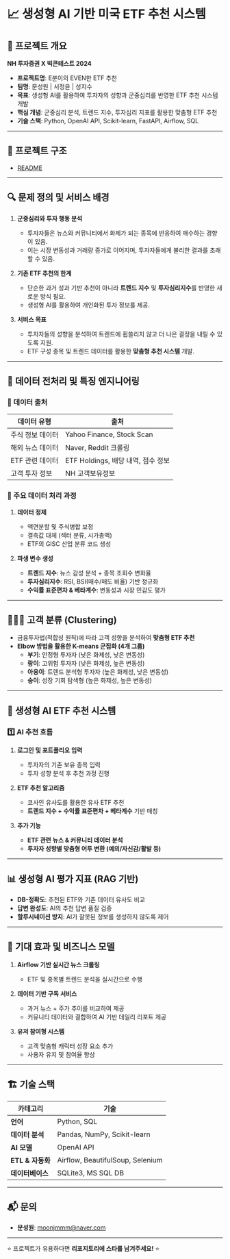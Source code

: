 # 📈 생성형 AI 기반 미국 ETF 추천 시스템

## 📝 프로젝트 개요
**NH 투자증권 X 빅콘테스트 2024**  

- **프로젝트명**: E분이의 EVEN한 ETF 추천  
- **팀명**: 문성원 | 서정윤 | 성지수  
- **목표**: 생성형 AI를 활용하여 투자자의 성향과 군중심리를 반영한 ETF 추천 시스템 개발  
- **핵심 개념**: 군중심리 분석, 트렌드 지수, 투자심리 지표를 활용한 맞춤형 ETF 추천  
- **기술 스택**: Python, OpenAI API, Scikit-learn, FastAPI, Airflow, SQL  

---

## 📂 프로젝트 구조
- [README](제출/README..txt)


---

## 🔍 문제 정의 및 서비스 배경

1. **군중심리와 투자 행동 분석**  
   - 투자자들은 뉴스와 커뮤니티에서 화제가 되는 종목에 반응하여 매수하는 경향이 있음.  
   - 이는 시장 변동성과 거래량 증가로 이어지며, 투자자들에게 불리한 결과를 초래할 수 있음.  

2. **기존 ETF 추천의 한계**  
   - 단순한 과거 성과 기반 추천이 아니라 **트렌드 지수** 및 **투자심리지수**를 반영한 새로운 방식 필요.  
   - 생성형 AI를 활용하여 개인화된 투자 정보를 제공.  

3. **서비스 목표**  
   - 투자자들의 성향을 분석하여 트렌드에 휩쓸리지 않고 더 나은 결정을 내릴 수 있도록 지원.  
   - ETF 구성 종목 및 트렌드 데이터를 활용한 **맞춤형 추천 시스템** 개발.  

---

## 🔄 데이터 전처리 및 특징 엔지니어링

### 📌 데이터 출처
| 데이터 유형 | 출처 |
|------------|-------------------------------------------------|
| 주식 정보 데이터 | Yahoo Finance, Stock Scan |
| 해외 뉴스 데이터 | Naver, Reddit 크롤링 |
| ETF 관련 데이터 | ETF Holdings, 배당 내역, 점수 정보 |
| 고객 투자 정보 | NH 고객보유정보 |

### 📌 주요 데이터 처리 과정
1. **데이터 정제**  
   - 액면분할 및 주식병합 보정  
   - 결측값 대체 (섹터 분류, 시가총액)  
   - ETF의 GISC 산업 분류 코드 생성  

2. **파생 변수 생성**
   - **트렌드 지수**: 뉴스 감성 분석 + 종목 조회수 변화율  
   - **투자심리지수**: RSI, BSI(매수/매도 비율) 기반 정규화  
   - **수익률 표준편차 & 베타계수**: 변동성과 시장 민감도 평가  

---

## 🧑‍🤝‍🧑 고객 분류 (Clustering)

- 금융투자법(적합성 원칙)에 따라 고객 성향을 분석하여 **맞춤형 ETF 추천**  
- **Elbow 방법을 활용한 K-means 군집화 (4개 그룹)**  
  - **부기**: 안정형 투자자 (낮은 화제성, 낮은 변동성)  
  - **랑이**: 고위험 투자자 (낮은 화제성, 높은 변동성)  
  - **아웅이**: 트렌드 분석형 투자자 (높은 화제성, 낮은 변동성)  
  - **숭이**: 성장 기회 탐색형 (높은 화제성, 높은 변동성)  

---

## 🤖 생성형 AI ETF 추천 시스템

### **1️⃣ AI 추천 흐름**
1. **로그인 및 포트폴리오 입력**  
   - 투자자의 기존 보유 종목 입력  
   - 투자 성향 분석 후 추천 과정 진행  

2. **ETF 추천 알고리즘**  
   - 코사인 유사도를 활용한 유사 ETF 추천  
   - **트렌드 지수 + 수익률 표준편차 + 베타계수** 기반 매칭  

3. **추가 기능**
   - **ETF 관련 뉴스 & 커뮤니티 데이터 분석**  
   - **투자자 성향별 맞춤형 어투 변환 (예의/자신감/활발 등)**  

---

## 📊 생성형 AI 평가 지표 (RAG 기반)
- **DB-정확도**: 추천된 ETF와 기존 데이터 유사도 비교  
- **답변 완성도**: AI의 추천 답변 품질 검증  
- **할루시네이션 방지**: AI가 잘못된 정보를 생성하지 않도록 제어  

---

## 🚀 기대 효과 및 비즈니스 모델

1. **Airflow 기반 실시간 뉴스 크롤링**  
   - ETF 및 종목별 트렌드 분석을 실시간으로 수행  
   
2. **데이터 기반 구독 서비스**  
   - 과거 뉴스 + 주가 추이를 비교하여 제공  
   - 커뮤니티 데이터와 결합하여 AI 기반 데일리 리포트 제공  

3. **유저 참여형 시스템**  
   - 고객 맞춤형 캐릭터 성장 요소 추가  
   - 사용자 유지 및 참여율 향상  

---

## 🏗️ 기술 스택

| 카테고리 | 기술 |
|----------|--------------------------------|
| **언어** | Python, SQL |
| **데이터 분석** | Pandas, NumPy, Scikit-learn |
| **AI 모델** | OpenAI API |
| **ETL & 자동화** | Airflow, BeautifulSoup, Selenium |
| **데이터베이스** | SQLite3, MS SQL DB |

---

## 📬 문의
- **문성원**: moonjmmm@naver.com
---
⭐ 프로젝트가 유용하다면 **리포지토리에 스타를 남겨주세요!** ⭐
